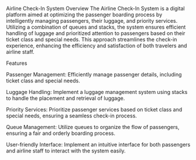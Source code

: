 Airline Check-In System
Overview
The Airline Check-In System is a digital platform aimed at optimizing the passenger boarding process
by intelligently managing passengers, their luggage, and priority services. Utilizing a combination
of queues and stacks, the system ensures efficient handling of luggage and prioritized attention to
passengers based on their ticket class and special needs. This approach streamlines the check-in
experience, enhancing the efficiency and satisfaction of both travelers and airline staff.

Features

Passenger Management: Efficiently manage passenger details, including ticket class and special needs.

Luggage Handling: Implement a luggage management system using stacks to handle the placement and retrieval of luggage.

Priority Services: Prioritize passenger services based on ticket class and special needs, ensuring a seamless check-in process.

Queue Management: Utilize queues to organize the flow of passengers, ensuring a fair and orderly boarding process.

User-friendly Interface: Implement an intuitive interface for both passengers and airline staff to interact with the system easily.
